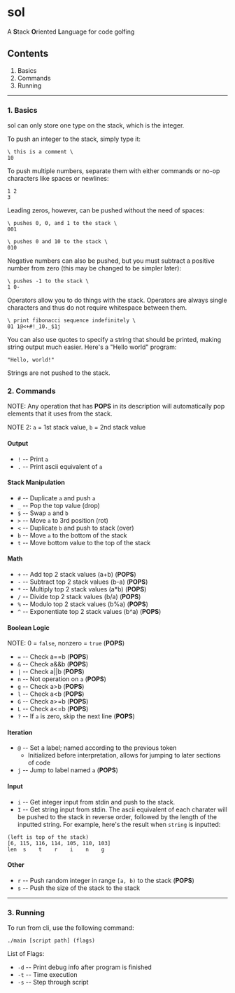 # sol

A **S**tack **O**riented **L**anguage for code golfing

## Contents
1. Basics
2. Commands
3. Running
___

### 1. Basics
sol can only store one type on the stack, which is the integer.

To push an integer to the stack, simply type it:
```
\ this is a comment \
10
```
To push multiple numbers, separate them with either commands or no-op characters like spaces or newlines:
```
1 2
3
```
Leading zeros, however, can be pushed without the need of spaces:
```
\ pushes 0, 0, and 1 to the stack \
001

\ pushes 0 and 10 to the stack \
010
```
Negative numbers can also be pushed, but you must subtract a positive number from zero (this may be changed to be simpler later):
```
\ pushes -1 to the stack \
1 0-
```

Operators allow you to do things with the stack. Operators are always single characters and thus do not require whitespace between them.
```
\ print fibonacci sequence indefinitely \
01 1@<+#!_10._$1j
```

You can also use quotes to specify a string that should be printed, making string output much easier. Here's a "Hello world" program:
```
"Hello, world!"
```
Strings are not pushed to the stack.

### 2. Commands
NOTE: Any operation that has **POPS** in its description will automatically pop elements that it uses from the stack.

NOTE 2: `a` = 1st stack value, `b` = 2nd stack value

#### Output
- `!` -- Print `a`
- `.` -- Print ascii equivalent of `a`

#### Stack Manipulation
- `#` -- Duplicate `a` and push `a`
- `_` -- Pop the top value (drop)
- `$` -- Swap `a` and `b`
- `>` -- Move `a` to 3rd position (rot)
- `<` -- Duplicate `b` and push to stack (over)
- `b` -- Move `a` to the bottom of the stack
- `t` -- Move bottom value to the top of the stack

#### Math
- `+` -- Add top 2 stack values (a+b) (**POPS**)
- `-` -- Subtract top 2 stack values (b-a) (**POPS**)
- `*` -- Multiply top 2 stack values (a*b) (**POPS**)
- `/` -- Divide top 2 stack values (b/a) (**POPS**)
- `%` -- Modulo top 2 stack values (b%a) (**POPS**)
- `^` -- Exponentiate top 2 stack values (b^a) (**POPS**)

#### Boolean Logic
NOTE: 0 = `false`, nonzero = `true` (**POPS**)
- `=` -- Check a==b (**POPS**)
- `&` -- Check a&&b (**POPS**)
- `|` -- Check a||b (**POPS**)
- `n` -- Not operation on `a` (**POPS**)
- `g` -- Check a>b (**POPS**)
- `l` -- Check a<b (**POPS**)
- `G` -- Check a>=b (**POPS**)
- `L` -- Check a<=b (**POPS**)
- `?` -- If `a` is zero, skip the next line (**POPS**)

#### Iteration
- `@` -- Set a label; named according to the previous token
  - Initialized before interpretation, allows for jumping to later sections of code
- `j` -- Jump to label named `a` (**POPS**)

#### Input
- `i` -- Get integer input from stdin and push to the stack.
- `I` -- Get string input from stdin. The ascii equivalent of each charater will be pushed to the stack in reverse order, followed by the length of the inputted string. For example, here's the result when `string` is inputted:
```
(left is top of the stack)
[6, 115, 116, 114, 105, 110, 103]
len  s    t    r    i    n    g
```

#### Other
- `r` -- Push random integer in range `[a, b)` to the stack (**POPS**)
- `s` -- Push the size of the stack to the stack

___

### 3. Running

To run from cli, use the following command:
```
./main [script path] (flags)
```

List of Flags:
- `-d` -- Print debug info after program is finished
- `-t` -- Time execution
- `-s` -- Step through script
